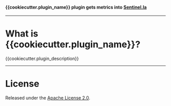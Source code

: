 #### {{cookiecutter.plugin_name}} plugin gets metrics into [Sentinel.la](https://www.sentinel.la)

-----

# What is {{cookiecutter.plugin_name}}?

{{cookiecutter.plugin_description}}

-----


# License

Released under the [Apache License 2.0](http://www.apache.org/licenses/LICENSE-2.0.html).

